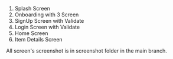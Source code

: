 1. Splash Screen
2. Onboarding with 3 Screen
3. SignUp Screen with Validate
4. Login Screen with Validate
5. Home Screen
6. Item Details Screen

All screen's screenshot is in screenshot folder in the main branch.
